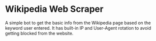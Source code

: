 
# Wikipedia Web Scraper

A simple bot to get the basic info from the Wikipedia page based on the keyword user entered. It has built-in IP and User-Agent rotation to avoid getting blocked from the website.
